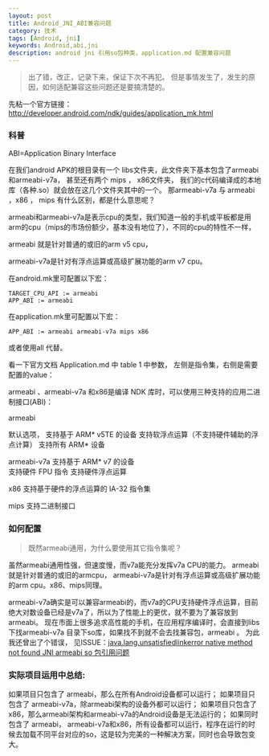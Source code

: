 ```yaml
---
layout: post
title: Android_JNI_ABI兼容问题
category: 技术
tags: [Android, jni]
keywords: Android,abi,jni
description: android jni 引用so包种类，application.md 配置兼容问题
---
```


> 出了错，改正，记录下来，保证下次不再犯。 但是事情发生了，发生的原因，如何适配兼容这些问题还是要搞清楚的。

先粘一个官方链接：
<a href="http://developer.android.com/ndk/guides/application_mk.html">http://developer.android.com/ndk/guides/application_mk.html</a>

### 科普

ABI=Application Binary Interface

在我们android APK的根目录有一个 libs文件夹，此文件夹下基本包含了armeabi 和armeabi-v7a， 甚至还有两个 mips ， x86文件夹，  我们的c代码编译成的本地库（各种.so）就会放在这几个文件夹其中的一个。
那armeabi-v7a 与 armeabi ，x86 ， mips  有什么区别，都是什么意思呢？

armeabi和armeabi-v7a是表示cpu的类型，我们知道一般的手机或平板都是用arm的cpu（mips的市场份额少，基本没有地位了），不同的cpu的特性不一样，


armeabi 就是针对普通的或旧的arm v5 cpu，

armeabi-v7a是针对有浮点运算或高级扩展功能的arm v7 cpu。 


在android.mk里可配置以下宏：

```
TARGET_CPU_API := armeabi
APP_ABI := armeabi
```

在application.mk里可配置以下宏：

```
APP_ABI := armeabi armeabi-v7a mips x86
```

或者使用all 代替。

看一下官方文档 Application.md 中 table 1 中参数， 左侧是指令集，右侧是需要配置的value：

armeabi 、armeabi-v7a 和x86是编译 NDK 库时，可以使用三种支持的应用二进制接口(ABI)：

armeabi

默认选项，
支持基于 ARM* v5TE 的设备
支持软浮点运算（不支持硬件辅助的浮点计算）
支持所有 ARM* 设备

armeabi-v7a 
支持基于 ARM* v7 的设备  
支持硬件 FPU 指令
支持硬件浮点运算

x86 支持基于硬件的浮点运算的 IA-32 指令集

mips  支持二进制接口


### 如何配置

> 既然armeabi通用，为什么要使用其它指令集呢？

虽然armeabi通用性强，但速度慢，而v7a能充分发挥v7a CPU的能力。
armeabi就是针对普通的或旧的armcpu，
armeabi-v7a是针对有浮点运算或高级扩展功能的arm cpu。x86、mips同理。

armeabi-v7a确实是可以兼容armeabi的，而v7a的CPU支持硬件浮点运算，目前绝大对数设备已经是v7a了，所以为了性能上的更优，就不要为了兼容放到armeabi。
现在市面上很多追求高性能的手机，在应用程序编译时，会直接到libs下找armeabi-v7a 目录下so库，如果找不到就不会去找兼容包，armeabi 。
 为此我还曾出了个错误，
见ISSUE：<a href="https://github.com/samuelhehe/androiddev_issues/issues/7">java.lang.unsatisfiedlinkerror native method not found JNI armeabi so 包引用问题</a>


### 实际项目运用中总结:
 如果项目只包含了 armeabi，那么在所有Android设备都可以运行；
 如果项目只包含了 armeabi-v7a，除armeabi架构的设备外都可以运行；
 如果项目只包含了 x86，那么armeabi架构和armeabi-v7a的Android设备是无法运行的； 
 如果同时包含了 armeabi， armeabi-v7a和x86，所有设备都可以运行，程序在运行的时候去加载不同平台对应的so，这是较为完美的一种解决方案，同时也会导致包变大。






















